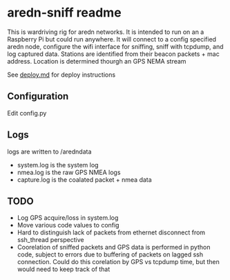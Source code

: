 # aredn-sniff readme

This is wardriving rig for aredn networks. It is intended to run on an a Raspberry Pi but could run anywhere.
It will connect to a config specified aredn node, configure the wifi interface for sniffing, sniff with tcpdump, and log captured data. 
Stations are identified from their beacon packets + mac address.
Location is determined thourgh an GPS NEMA stream

See [deploy.md]() for deploy instructions

## Configuration
Edit config.py 

## Logs
logs are written to /aredndata
* system.log is the system log
* nmea.log is the raw GPS NMEA logs
* capture.log is the coalated packet + nmea data

## TODO
* Log GPS acquire/loss in system.log
* Move various code values to config
* Hard to distinguish lack of packets from ethernet disconnect from ssh_thread perspective
* Coorelation of sniffed packets and GPS data is performed in python code, subject to errors due to buffering of packets on lagged ssh connection. Could do this corelation by GPS vs tcpdump time, but then would need to keep track of that
